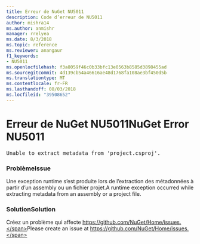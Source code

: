```yaml
---
title: Erreur de NuGet NU5011
description: Code d’erreur de NU5011
author: mishra14
ms.author: anmishr
manager: rrelyea
ms.date: 8/3/2018
ms.topic: reference
ms.reviewer: anangaur
f1_keywords:
- NU5011
ms.openlocfilehash: f3a8059f46c0b33bfc13e0563b8585d3898455ad
ms.sourcegitcommit: 4d139cb54a46616ae48d1768fa108ae3bf450d5b
ms.translationtype: MT
ms.contentlocale: fr-FR
ms.lasthandoff: 08/03/2018
ms.locfileid: "39508652"
---
```

# <a name="nuget-error-nu5011"></a><span data-ttu-id="ae7a4-103">Erreur de NuGet NU5011</span><span class="sxs-lookup"><span data-stu-id="ae7a4-103">NuGet Error NU5011</span></span>
<pre>Unable to extract metadata from 'project.csproj'.</pre>

### <a name="issue"></a><span data-ttu-id="ae7a4-104">Problème</span><span class="sxs-lookup"><span data-stu-id="ae7a4-104">Issue</span></span>

<span data-ttu-id="ae7a4-105">Une exception runtime s’est produite lors de l’extraction des métadonnées à partir d’un assembly ou un fichier projet.</span><span class="sxs-lookup"><span data-stu-id="ae7a4-105">A runtime exception occurred while extracting metadata from an assembly or a project file.</span></span>


### <a name="solution"></a><span data-ttu-id="ae7a4-106">Solution</span><span class="sxs-lookup"><span data-stu-id="ae7a4-106">Solution</span></span>

<span data-ttu-id="ae7a4-107">Créez un problème qui affecte https://github.com/NuGet/Home/issues.</span><span class="sxs-lookup"><span data-stu-id="ae7a4-107">Please create an issue at https://github.com/NuGet/Home/issues.</span></span>

